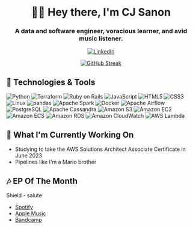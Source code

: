 <h1 align="center">👋🏿 Hey there, I'm CJ Sanon</h1>

<h3 align="center">A data and software engineer, voracious learner, and avid music listener.</h3>

<p align="center">
  <a href="https://linkedin.com/in/carlvin-sanon" target="blank">
    <img align="center" src="https://img.shields.io/static/v1?style=for-the-badge&message=LinkedIn&color=0A66C2&logo=LinkedIn&logoColor=FFFFFF&label=" alt="LinkedIn" />
  </a>
 </p>
 
<p class="rich-diff-level-zero" align="center">
  <a href="https://github-readme-streak-stats.herokuapp.com/?user=CJSanon&theme=dark&mode=daily">
    <img src="http://github-readme-streak-stats.herokuapp.com?user=CJSanon&theme=dark&mode=daily" alt="GitHub Streak" style="max-width:100%;">
   </a>
 </p>
 

## 🔧 Technologies & Tools
![Python](https://img.shields.io/static/v1?style=for-the-badge&message=Python&color=3776AB&logo=Python&logoColor=FFFFFF&label=Code)
![Terraform](https://img.shields.io/static/v1?style=for-the-badge&message=Terraform&color=7B42BC&logo=Terraform&logoColor=FFFFFF&label=Code)
![Ruby on Rails](https://img.shields.io/static/v1?style=for-the-badge&message=Ruby+on+Rails&color=CC0000&logo=Ruby+on+Rails&logoColor=FFFFFF&label=Code)
![JavaScript](https://img.shields.io/static/v1?style=for-the-badge&message=JavaScript&color=222222&logo=JavaScript&logoColor=F7DF1E&label=Code)
![HTML5](https://img.shields.io/static/v1?style=for-the-badge&message=HTML5&color=E34F26&logo=HTML5&logoColor=FFFFFF&label=Code)
![CSS3](https://img.shields.io/static/v1?style=for-the-badge&message=CSS3&color=1572B6&logo=CSS3&logoColor=FFFFFF&label=Code)
![Linux](https://img.shields.io/static/v1?style=for-the-badge&message=Linux&color=222222&logo=Linux&logoColor=FCC624&label=OS)
![pandas](https://img.shields.io/static/v1?style=for-the-badge&message=pandas&color=150458&logo=pandas&logoColor=FFFFFF&label=Tool)
![Apache Spark](https://img.shields.io/static/v1?style=for-the-badge&message=Apache+Spark&color=E25A1C&logo=Apache+Spark&logoColor=FFFFFF&label=Tool)
![Docker](https://img.shields.io/static/v1?style=for-the-badge&message=Docker&color=2496ED&logo=Docker&logoColor=FFFFFF&label=Tool)
![Apache Airflow](https://img.shields.io/static/v1?style=for-the-badge&message=Apache+Airflow&color=017CEE&logo=Apache+Airflow&logoColor=FFFFFF&label=Tool)
![PostgreSQL](https://img.shields.io/static/v1?style=for-the-badge&message=PostgreSQL&color=4169E1&logo=PostgreSQL&logoColor=FFFFFF&label=Database)
![Apache Cassandra](https://img.shields.io/static/v1?style=for-the-badge&message=Apache+Cassandra&color=1287B1&logo=Apache+Cassandra&logoColor=FFFFFF&label=Database)
![Amazon S3](https://img.shields.io/static/v1?style=for-the-badge&message=Amazon+S3&color=569A31&logo=Amazon+S3&logoColor=FFFFFF&label=Cloud)
![Amazon EC2](https://img.shields.io/static/v1?style=for-the-badge&message=Amazon+EC2&color=222222&logo=Amazon+EC2&logoColor=FF9900&label=Cloud)
![Amazon ECS](https://img.shields.io/static/v1?style=for-the-badge&message=Amazon+ECS&color=222222&logo=Amazon+ECS&logoColor=FF9900&label=Cloud)
![Amazon RDS](https://img.shields.io/static/v1?style=for-the-badge&message=Amazon+RDS&color=527FFF&logo=Amazon+RDS&logoColor=FFFFFF&label=Cloud)
![Amazon CloudWatch](https://img.shields.io/static/v1?style=for-the-badge&message=Amazon+CloudWatch&color=FF4F8B&logo=Amazon+CloudWatch&logoColor=FFFFFF&label=Cloud)
![AWS Lambda](https://img.shields.io/static/v1?style=for-the-badge&message=AWS+Lambda&color=222222&logo=AWS+Lambda&logoColor=FF9900&label=Cloud)

## 🌱 What I'm Currently Working On

- Studying to take the AWS Solutions Architect Associate Certificate in June 2023
- Pipelines like I'm a Mario brother

## 🎶 EP Of The Month
<p>Shield - salute</p>

- [Spotify](https://open.spotify.com/album/7r2DO2kRoV44v9hdfgAQKr?si=2CnYNNA-TjGVxmejZYHnfw)
- [Apple Music](https://music.apple.com/gb/album/shield-ep/1676610854)
- [Bandcamp](https://saluteaut.bandcamp.com/album/shield?from=hpnn)
